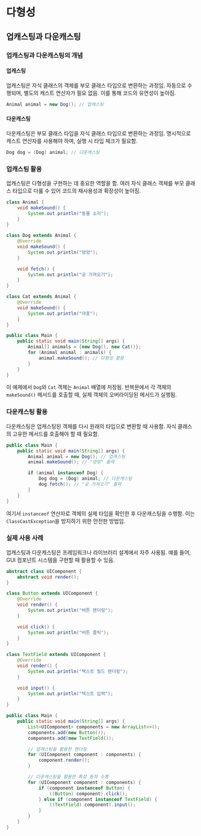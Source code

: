 # 다형성

## 업캐스팅과 다운캐스팅

### 업캐스팅과 다운캐스팅의 개념

#### 업캐스팅

업캐스팅은 자식 클래스의 객체를 부모 클래스 타입으로 변환하는 과정임. 자동으로 수행되며, 별도의 캐스트 연산자가 필요 없음. 이를 통해 코드의 유연성이 높아짐.

```java
Animal animal = new Dog(); // 업캐스팅
```

#### 다운캐스팅

다운캐스팅은 부모 클래스 타입을 자식 클래스 타입으로 변환하는 과정임. 명시적으로 캐스트 연산자를 사용해야 하며, 실행 시 타입 체크가 필요함.

```java
Dog dog = (Dog) animal; // 다운캐스팅
```

### 업캐스팅 활용

업캐스팅은 다형성을 구현하는 데 중요한 역할을 함. 여러 자식 클래스 객체를 부모 클래스 타입으로 다룰 수 있어 코드의 재사용성과 확장성이 높아짐.

```java
class Animal {
    void makeSound() {
        System.out.println("동물 소리");
    }
}

class Dog extends Animal {
    @Override
    void makeSound() {
        System.out.println("멍멍");
    }

    void fetch() {
        System.out.println("공 가져오기");
    }
}

class Cat extends Animal {
    @Override
    void makeSound() {
        System.out.println("야옹");
    }
}

public class Main {
    public static void main(String[] args) {
        Animal[] animals = {new Dog(), new Cat()};
        for (Animal animal : animals) {
            animal.makeSound(); // 다형성 활용
        }
    }
}
```

이 예제에서 `Dog`와 `Cat` 객체는 `Animal` 배열에 저장됨. 반복문에서 각 객체의 `makeSound()` 메서드를 호출할 때, 실제 객체의 오버라이딩된 메서드가 실행됨.

### 다운캐스팅 활용

다운캐스팅은 업캐스팅된 객체를 다시 원래의 타입으로 변환할 때 사용함. 자식 클래스의 고유한 메서드를 호출해야 할 때 필요함.

```java
public class Main {
    public static void main(String[] args) {
        Animal animal = new Dog(); // 업캐스팅
        animal.makeSound(); // "멍멍" 출력

        if (animal instanceof Dog) {
            Dog dog = (Dog) animal; // 다운캐스팅
            dog.fetch(); // "공 가져오기" 출력
        }
    }
}
```

여기서 `instanceof` 연산자로 객체의 실제 타입을 확인한 후 다운캐스팅을 수행함. 이는 `ClassCastException`을 방지하기 위한 안전한 방법임.

### 실제 사용 사례

업캐스팅과 다운캐스팅은 프레임워크나 라이브러리 설계에서 자주 사용됨. 예를 들어, GUI 컴포넌트 시스템을 구현할 때 활용할 수 있음.

```java
abstract class UIComponent {
    abstract void render();
}

class Button extends UIComponent {
    @Override
    void render() {
        System.out.println("버튼 렌더링");
    }

    void click() {
        System.out.println("버튼 클릭");
    }
}

class TextField extends UIComponent {
    @Override
    void render() {
        System.out.println("텍스트 필드 렌더링");
    }

    void input() {
        System.out.println("텍스트 입력");
    }
}

public class Main {
    public static void main(String[] args) {
        List<UIComponent> components = new ArrayList<>();
        components.add(new Button());
        components.add(new TextField());

        // 업캐스팅을 활용한 렌더링
        for (UIComponent component : components) {
            component.render();
        }

        // 다운캐스팅을 활용한 특정 동작 수행
        for (UIComponent component : components) {
            if (component instanceof Button) {
                ((Button) component).click();
            } else if (component instanceof TextField) {
                ((TextField) component).input();
            }
        }
    }
}
```
